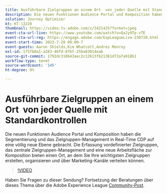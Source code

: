 ```yaml
---
title: Ausführbare Zielgruppen an einem Ort ​ von jeder Quelle mit Standardkontrollen
description: Die neuen Funktionen Audience Portal und Komposition haben die Segmentierung und das Zielgruppen-Management in Real-Time CDP auf eine völlig neue Ebene gebracht. Die Erfassung vordefinierter Zielgruppen, das zentrale Zielgruppen-Management und eine neue Arbeitsfläche zur Komposition bieten einen Ort, an dem Sie Ihre wichtigsten Zielgruppen erstellen, organisieren und über Marketing-Kanäle verteilen können.
solution: Journey Optimizer
kt: KT-13220
thumbnail: https://video.tv.adobe.com/v/3421425?format=jpeg
event-cta-url-live: https://www.youtube.com/watch?v=QaJy9Tp-vTE
event-cta-url-reg: https://engage.adobe.com/ExpLeagueLive-230720.html
event-start-time: 2023-7-20 09:00-7
event-guests: Aaron Shields,Kim Whatcott,Andres Monroy
exl-id: 175fb0a1-a283-46fd-8fbf-25ba83014eab
source-git-commit: 1792dc318643aec2c12613f621361d72a7a918b1
workflow-type: tm+mt
source-wordcount: '145'
ht-degree: 0%

---
```


# Ausführbare Zielgruppen an einem Ort &#x200B; von jeder Quelle mit Standardkontrollen

Die neuen Funktionen Audience Portal und Komposition haben die Segmentierung und das Zielgruppen-Management in Real-Time CDP auf eine völlig neue Ebene gebracht. Die Erfassung vordefinierter Zielgruppen, das zentrale Zielgruppen-Management und eine neue Arbeitsfläche zur Komposition bieten einen Ort, an dem Sie Ihre wichtigsten Zielgruppen erstellen, organisieren und über Marketing-Kanäle verteilen können.

>[!VIDEO](https://video.tv.adobe.com/v/3421425/?quality=12&learn=on)

Haben Sie Fragen zu dieser Sendung? Fortsetzung der Beratungen über dieses Thema über die Adobe Experience League [Community-Post](https://experienceleaguecommunities.adobe.com/t5/adobe-experience-platform/experience-league-live-post-session-discussion-actionable/m-p/607073#M366).
